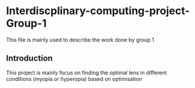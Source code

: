 # Interdiscplinary-computing-project-Group-1
This file is mainly used to describe the work done by group 1
## Introduction
This project is mainly focus on finding the optimal lens in different conditions (myopia or hyperopia) based on optimisation
## 